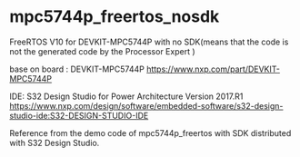 # mpc5744p_freertos_nosdk
FreeRTOS V10 for DEVKIT-MPC5744P with no SDK(means that the code is not the generated code  by the Processor Expert )

base on board :
DEVKIT-MPC5744P
https://www.nxp.com/part/DEVKIT-MPC5744P

IDE:  S32 Design Studio for Power Architecture Version 2017.R1
https://www.nxp.com/design/software/embedded-software/s32-design-studio-ide:S32-DESIGN-STUDIO-IDE

Reference from the demo code of mpc5744p_freertos with SDK distributed with S32 Design Studio.
 

